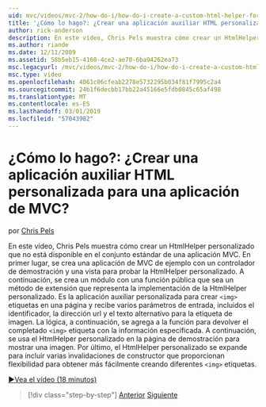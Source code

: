 ```yaml
---
uid: mvc/videos/mvc-2/how-do-i/how-do-i-create-a-custom-html-helper-for-an-mvc-application
title: '¿Cómo lo hago?: ¿Crear una aplicación auxiliar HTML personalizada para una aplicación de MVC? | Microsoft Docs'
author: rick-anderson
description: En este vídeo, Chris Pels muestra cómo crear un HtmlHelper personalizado que no está disponible en el conjunto estándar de una aplicación MVC. En primer lugar, una aplicación MVC de ejemplo...
ms.author: riande
ms.date: 12/11/2009
ms.assetid: 58b5eb15-4160-4ce2-ae70-6ba94262ea73
msc.legacyurl: /mvc/videos/mvc-2/how-do-i/how-do-i-create-a-custom-html-helper-for-an-mvc-application
msc.type: video
ms.openlocfilehash: 4061c06cfeab2278e5732295b034f81f7995c2a4
ms.sourcegitcommit: 24b1f6decbb17bb22a45166e5fdb0845c65af498
ms.translationtype: MT
ms.contentlocale: es-ES
ms.lasthandoff: 03/01/2019
ms.locfileid: "57043982"
---
```

<a name="how-do-i-create-a-custom-html-helper-for-an-mvc-application"></a>¿Cómo lo hago?: ¿Crear una aplicación auxiliar HTML personalizada para una aplicación de MVC?
====================
por [Chris Pels](https://twitter.com/chrispels)

En este vídeo, Chris Pels muestra cómo crear un HtmlHelper personalizado que no está disponible en el conjunto estándar de una aplicación MVC. En primer lugar, se crea una aplicación de MVC de ejemplo con un controlador de demostración y una vista para probar la HtmlHelper personalizado. A continuación, se crea un módulo con una función pública que sea un método de extensión que representa la implementación de la HtmlHelper personalizado. Es la aplicación auxiliar personalizada para crear `<img>` etiquetas en una página y recibe varios parámetros de entrada, incluidos el identificador, la dirección url y el texto alternativo para la etiqueta de imagen. La lógica, a continuación, se agrega a la función para devolver el completado `<img>` etiqueta con la información especificada. A continuación, se usa el HtmlHelper personalizado en la página de demostración para mostrar una imagen. Por último, el HtmlHelper personalizado se expande para incluir varias invalidaciones de constructor que proporcionan flexibilidad para obtener más fácilmente creando diferentes `<img>` etiquetas.

[&#9654;Vea el vídeo (18 minutos)](https://channel9.msdn.com/Blogs/ASP-NET-Site-Videos/how-do-i-create-a-custom-html-helper-for-an-mvc-application)

> [!div class="step-by-step"]
> [Anterior](how-do-i-implement-view-models-to-manage-data-for-aspnet-mvc-views.md)
> [Siguiente](how-do-i-work-with-model-binders-in-an-mvc-application.md)
